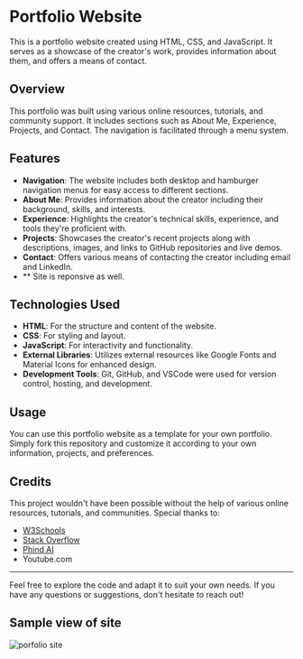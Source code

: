 # Portfolio Website

This is a portfolio website created using HTML, CSS, and JavaScript. It serves as a showcase of the creator's work, provides information about them, and offers a means of contact.

## Overview

This portfolio was built using various online resources, tutorials, and community support. It includes sections such as About Me, Experience, Projects, and Contact. The navigation is facilitated through a menu system.

## Features

- **Navigation**: The website includes both desktop and hamburger navigation menus for easy access to different sections.
- **About Me**: Provides information about the creator including their background, skills, and interests.
- **Experience**: Highlights the creator's technical skills, experience, and tools they're proficient with.
- **Projects**: Showcases the creator's recent projects along with descriptions, images, and links to GitHub repositories and live demos.
- **Contact**: Offers various means of contacting the creator including email and LinkedIn.
- ** Site is reponsive as well.

## Technologies Used

- **HTML**: For the structure and content of the website.
- **CSS**: For styling and layout.
- **JavaScript**: For interactivity and functionality.
- **External Libraries**: Utilizes external resources like Google Fonts and Material Icons for enhanced design.
- **Development Tools**: Git, GitHub, and VSCode were used for version control, hosting, and development.

## Usage

You can use this portfolio website as a template for your own portfolio. Simply fork this repository and customize it according to your own information, projects, and preferences.

## Credits

This project wouldn't have been possible without the help of various online resources, tutorials, and communities. Special thanks to:

- [W3Schools](https://www.w3schools.com/)
- [Stack Overflow](https://stackoverflow.com/)
- [Phind AI](https://phind.ai/)
- Youtube.com

---

Feel free to explore the code and adapt it to suit your own needs. If you have any questions or suggestions, don't hesitate to reach out!

## Sample view of site
![porfolio site](https://github.com/naamak01/portfolio-site/assets/98446143/88d938a1-1f66-4a7d-8cdb-5eda213adfe7)
